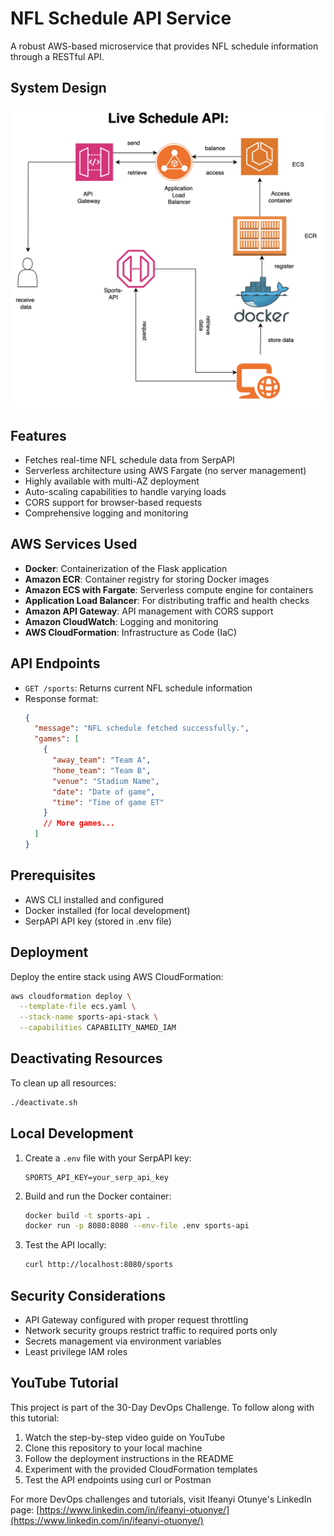 # NFL Schedule API Service

A robust AWS-based microservice that provides NFL schedule information through a RESTful API.

## System Design

![System Design Diagram](/images/live_schedule_api.png)

## Features

- Fetches real-time NFL schedule data from SerpAPI
- Serverless architecture using AWS Fargate (no server management)
- Highly available with multi-AZ deployment
- Auto-scaling capabilities to handle varying loads
- CORS support for browser-based requests
- Comprehensive logging and monitoring

## AWS Services Used

- **Docker**: Containerization of the Flask application
- **Amazon ECR**: Container registry for storing Docker images
- **Amazon ECS with Fargate**: Serverless compute engine for containers
- **Application Load Balancer**: For distributing traffic and health checks
- **Amazon API Gateway**: API management with CORS support
- **Amazon CloudWatch**: Logging and monitoring
- **AWS CloudFormation**: Infrastructure as Code (IaC)

## API Endpoints

- `GET /sports`: Returns current NFL schedule information
- Response format:
  ```json
  {
    "message": "NFL schedule fetched successfully.",
    "games": [
      {
        "away_team": "Team A",
        "home_team": "Team B",
        "venue": "Stadium Name",
        "date": "Date of game",
        "time": "Time of game ET"
      }
      // More games...
    ]
  }
  ```

## Prerequisites

- AWS CLI installed and configured
- Docker installed (for local development)
- SerpAPI API key (stored in .env file)

## Deployment

Deploy the entire stack using AWS CloudFormation:

```bash
aws cloudformation deploy \
  --template-file ecs.yaml \
  --stack-name sports-api-stack \
  --capabilities CAPABILITY_NAMED_IAM
```

## Deactivating Resources

To clean up all resources:

```bash
./deactivate.sh
```

## Local Development

1. Create a `.env` file with your SerpAPI key:
   ```
   SPORTS_API_KEY=your_serp_api_key
   ```

2. Build and run the Docker container:
   ```bash
   docker build -t sports-api .
   docker run -p 8080:8080 --env-file .env sports-api
   ```

3. Test the API locally:
   ```bash
   curl http://localhost:8080/sports
   ```

## Security Considerations

- API Gateway configured with proper request throttling
- Network security groups restrict traffic to required ports only
- Secrets management via environment variables
- Least privilege IAM roles

## YouTube Tutorial

This project is part of the 30-Day DevOps Challenge. To follow along with this tutorial:

1. Watch the step-by-step video guide on YouTube
2. Clone this repository to your local machine
3. Follow the deployment instructions in the README
4. Experiment with the provided CloudFormation templates
5. Test the API endpoints using curl or Postman

For more DevOps challenges and tutorials, visit Ifeanyi Otunye's LinkedIn page: [https://www.linkedin.com/in/ifeanyi-otuonye/](https://www.linkedin.com/in/ifeanyi-otuonye/)
